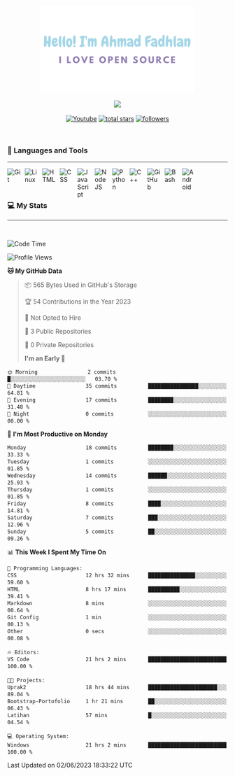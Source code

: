 <p align="center"><a href="https://github.com/dlanx19"><img height=200px alt="Hello, I'm Ahmad Fadhlan. I Love Open Source" src="img/banner.png" /></a></p>

<p align="center">
  <!-- Typing SVG by DenverCoder1 - https://github.com/DenverCoder1/readme-typing-svg -->
  <a href="https://github.com/DenverCoder1/readme-typing-svg">
    <img src="https://readme-typing-svg.demolab.com/?lines=Back-end%20web%20and%20app%20developer;Newbie%20Programmers;Always%20learning%20new%20things&font=Fira%20Code&center=true&width=440&height=45&color=ABC4AA&Center=true&pause=1000&size=22" /></a>
</p>

<p align="center">
  <a href="https://www.youtube.com/channel/UCVcGXQ53sXcKaosNXwamy6Q?sub_confirmation=1"><img alt="Youtube" title="Youtube" src="https://img.shields.io/badge/-Subscribe-red?style=for-the-badge&logo=youtube&logoColor=white"/></a>
  <a href="https://github.com/Dlanx19?tab=repositories&sort=stargazers">
    <img alt="total stars" title="Total stars on GitHub" src="https://custom-icon-badges.demolab.com/github/stars/Dlanx19?color=55960c&style=for-the-badge&labelColor=488207&logo=star"/></a>
  <a href="https://github.com/Dlanx19?tab=followers">
    <img alt="followers" title="Follow me on Github" src="https://custom-icon-badges.demolab.com/github/followers/Dlanx19?color=236ad3&labelColor=1155ba&style=for-the-badge&logo=person-add&label=Follow&logoColor=white"/></a>
</p>
<br>

### 🧰 Languages and Tools

---

<img align="left" alt="Git" width="30px" style="padding-right:10px;" src="https://cdn.jsdelivr.net/gh/devicons/devicon/icons/git/git-original.svg" />
<img align="left" alt="Linux" width="30px" style="padding-right:10px;" src="https://cdn.jsdelivr.net/gh/devicons/devicon/icons/linux/linux-original.svg" />
<img align="left" alt="HTML" width="30px" style="padding-right:10px;" src="https://cdn.jsdelivr.net/gh/devicons/devicon/icons/html5/html5-plain.svg" />
<img align="left" alt="CSS" width="30px" style="padding-right:10px;" src="https://cdn.jsdelivr.net/gh/devicons/devicon/icons/css3/css3-plain.svg" />
<img align="left" alt="JavaScript" width="30px" style="padding-right:10px;" src="https://cdn.jsdelivr.net/gh/devicons/devicon/icons/javascript/javascript-plain.svg" />
<img align="left" alt="NodeJS" width="30px" style="padding-right:10px;" src="https://cdn.jsdelivr.net/gh/devicons/devicon/icons/vscode/vscode-original.svg" />
<img align="left" alt="Python" width="30px" style="padding-right:10px;" src="https://cdn.jsdelivr.net/gh/devicons/devicon/icons/python/python-plain.svg" />
<img align="left" alt="C++" width="30px" style="padding-right:10px;" src="https://cdn.jsdelivr.net/gh/devicons/devicon/icons/cplusplus/cplusplus-line.svg" />
<img align="left" alt="GitHub" width="30px" style="padding-right:10px;" src="https://cdn.jsdelivr.net/gh/devicons/devicon/icons/github/github-original.svg" />
<img align="left" alt="Bash" width="30px" style="padding-right:10px;" src="https://cdn.jsdelivr.net/gh/devicons/devicon/icons/bash/bash-original.svg" />
<img align="left" alt="Android" width="30px" style="padding-right:10px;" src="https://cdn.jsdelivr.net/gh/devicons/devicon/icons/android/android-plain.svg" />
<br>
<br>
<br>

### 💻 My Stats

---

<br>

<!--START_SECTION:waka-->

![Code Time](http://img.shields.io/badge/Code%20Time-31%20hrs%2046%20mins-blue)

![Profile Views](http://img.shields.io/badge/Profile%20Views-0-blue)

**🐱 My GitHub Data**

> 📦 565 Bytes Used in GitHub's Storage
>
> 🏆 54 Contributions in the Year 2023
>
> 🚫 Not Opted to Hire
>
> 📜 3 Public Repositories
>
> 🔑 0 Private Repositories
>
> **I'm an Early 🐤**

```text
🌞 Morning                2 commits           █░░░░░░░░░░░░░░░░░░░░░░░░   03.70 %
🌆 Daytime                35 commits          ████████████████░░░░░░░░░   64.81 %
🌃 Evening                17 commits          ████████░░░░░░░░░░░░░░░░░   31.48 %
🌙 Night                  0 commits           ░░░░░░░░░░░░░░░░░░░░░░░░░   00.00 %
```

📅 **I'm Most Productive on Monday**

```text
Monday                   18 commits          ████████░░░░░░░░░░░░░░░░░   33.33 %
Tuesday                  1 commits           ░░░░░░░░░░░░░░░░░░░░░░░░░   01.85 %
Wednesday                14 commits          ██████░░░░░░░░░░░░░░░░░░░   25.93 %
Thursday                 1 commits           ░░░░░░░░░░░░░░░░░░░░░░░░░   01.85 %
Friday                   8 commits           ████░░░░░░░░░░░░░░░░░░░░░   14.81 %
Saturday                 7 commits           ███░░░░░░░░░░░░░░░░░░░░░░   12.96 %
Sunday                   5 commits           ██░░░░░░░░░░░░░░░░░░░░░░░   09.26 %
```

📊 **This Week I Spent My Time On**

```text
💬 Programming Languages:
CSS                      12 hrs 32 mins      ███████████████░░░░░░░░░░   59.60 %
HTML                     8 hrs 17 mins       ██████████░░░░░░░░░░░░░░░   39.41 %
Markdown                 8 mins              ░░░░░░░░░░░░░░░░░░░░░░░░░   00.64 %
Git Config               1 min               ░░░░░░░░░░░░░░░░░░░░░░░░░   00.13 %
Other                    0 secs              ░░░░░░░░░░░░░░░░░░░░░░░░░   00.08 %

🔥 Editors:
VS Code                  21 hrs 2 mins       █████████████████████████   100.00 %

🐱‍💻 Projects:
Uprak2                   18 hrs 44 mins      ██████████████████████░░░   89.04 %
Bootstrap-Portofolio     1 hr 21 mins        ██░░░░░░░░░░░░░░░░░░░░░░░   06.43 %
Latihan                  57 mins             █░░░░░░░░░░░░░░░░░░░░░░░░   04.54 %

💻 Operating System:
Windows                  21 hrs 2 mins       █████████████████████████   100.00 %
```

Last Updated on 02/06/2023 18:33:22 UTC

<!--END_SECTION:waka-->
